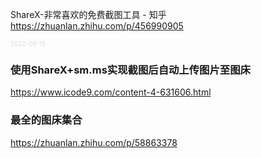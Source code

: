 ShareX-非常喜欢的免费截图工具 - 知乎
https://zhuanlan.zhihu.com/p/456990905

<font size="1" style="color:#DCDCDC">2022-09-15</font>

### 使用ShareX+sm.ms实现截图后自动上传图片至图床
https://www.icode9.com/content-4-631606.html

### 最全的图床集合
https://zhuanlan.zhihu.com/p/58863378

